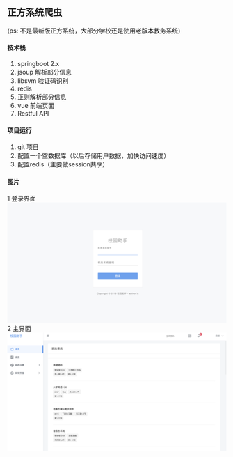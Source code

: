 ## 正方系统爬虫

(ps: 不是最新版正方系统，大部分学校还是使用老版本教务系统)

#### 技术栈
1. springboot 2.x
2. jsoup 解析部分信息
3. libsvm 验证码识别
4. redis
5. 正则解析部分信息
6. vue 前端页面
7. Restful API

#### 项目运行
1. git 项目
2. 配置一个空数据库（以后存储用户数据，加快访问速度）
3. 配置redis（主要做session共享）

#### 图片
1 登录界面
![登录界面](pic/1.png)   
2  主界面
![主界面](pic/2.png) 

 

